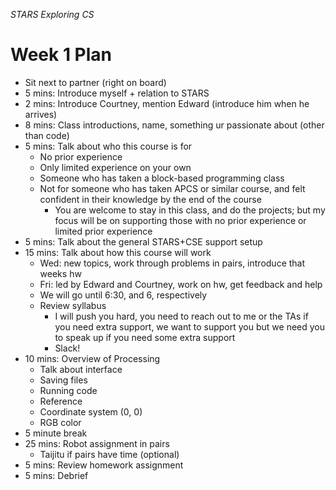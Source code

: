 _STARS Exploring CS_

# Week 1 Plan
* Sit next to partner (right on board)
* 5 mins: Introduce myself + relation to STARS
* 2 mins: Introduce Courtney, mention Edward (introduce him when he arrives)
* 8 mins: Class introductions, name, something ur passionate about (other than code)
* 5 mins: Talk about who this course is for
	* No prior experience
	* Only limited experience on your own
	* Someone who has taken a block-based programming class
	* Not for someone who has taken APCS or similar course, and felt confident in their knowledge by the end of the course
		* You are welcome to stay in this class, and do the projects; but my focus will be on supporting those with no prior experience or limited prior experience
* 5 mins: Talk about the general STARS+CSE support setup
* 15 mins: Talk about how this course will work
	* Wed: new topics, work through problems in pairs, introduce that weeks hw
	* Fri: led by Edward and Courtney, work on hw, get feedback and help
	* We will go until 6:30, and 6, respectively
	* Review syllabus
		* I will push you hard, you need to reach out to me or the TAs if you need extra support, we want to support you but we need you to speak up if you need some extra support
		* Slack!
* 10 mins: Overview of Processing
	* Talk about interface
	* Saving files
	* Running code
	* Reference
	* Coordinate system (0, 0)
	* RGB color
* 5 minute break
* 25 mins: Robot assignment in pairs
	* Taijitu if pairs have time (optional)
* 5 mins: Review homework assignment
* 5 mins: Debrief